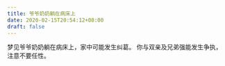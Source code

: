 ```yaml
---
title: 爷爷奶奶躺在病床上
date: 2020-02-15T20:54:12+08:00
draft: false
---
```


梦见爷爷奶奶躺在病床上，家中可能发生纠葛。
你与双亲及兄弟强能发生争执，注意不要任性。

